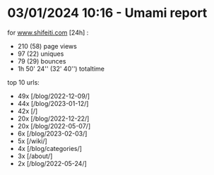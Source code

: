# 03/01/2024 10:16 - Umami report
for www.shifeiti.com [24h] :

 - 210 (58) page views
 - 97 (22) uniques
 - 79 (29) bounces
 - 1h 50' 24'' (32' 40'') totaltime


top 10 urls:
 - 49x [/blog/2022-12-09/]
 - 44x [/blog/2023-01-12/]
 - 42x [/]
 - 20x [/blog/2022-12-22/]
 - 20x [/blog/2022-05-07/]
 - 6x [/blog/2023-02-03/]
 - 5x [/wiki/]
 - 4x [/blog/categories/]
 - 3x [/about/]
 - 2x [/blog/2022-05-24/]



